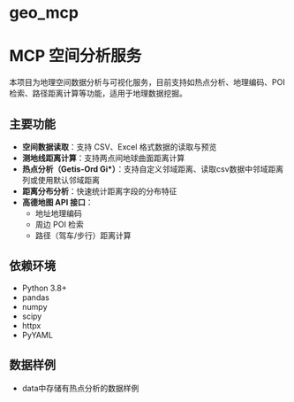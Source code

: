 # geo_mcp

# MCP 空间分析服务

本项目为地理空间数据分析与可视化服务，目前支持如热点分析、地理编码、POI 检索、路径距离计算等功能，适用于地理数据挖掘。

## 主要功能

- **空间数据读取**：支持 CSV、Excel 格式数据的读取与预览
- **测地线距离计算**：支持两点间地球曲面距离计算
- **热点分析（Getis-Ord Gi\*）**：支持自定义邻域距离、读取csv数据中邻域距离列或使用默认邻域距离
- **距离分布分析**：快速统计距离字段的分布特征
- **高德地图 API 接口**：
  - 地址地理编码
  - 周边 POI 检索
  - 路径（驾车/步行）距离计算

## 依赖环境

- Python 3.8+
- pandas
- numpy
- scipy
- httpx
- PyYAML

## 数据样例

- data中存储有热点分析的数据样例
